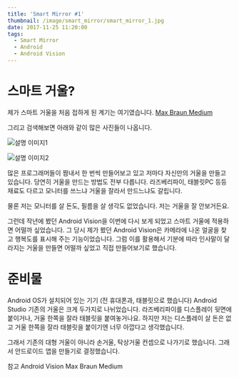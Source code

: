 ```yaml
---
title: 'Smart Mirror #1'
thumbnail: /image/smart_mirror/smart_mirror_1.jpg
date: 2017-11-25 11:20:00
tags:
  - Smart Mirror
  - Android
  - Android Vision
---
```


# 스마트 거울?

제가 스마트 거울을 처음 접하게 된 계기는 여기였습니다. [Max Braun Medium](https://medium.com/@maxbraun/my-bathroom-mirror-is-smarter-than-yours-94b21c6671ba)

그리고 검색해보면 아래와 같이 많은 사진들이 나옵니다.

<!-- more -->

![설명 이미지1](/blog/image/smart_mirror/smart_mirror_1.jpg)

![설명 이미지2](/blog/image/smart_mirror/smart_mirror_1.jpg)

많은 프로그래머들이 짬내서 한 번씩 만들어보고 있고 저마다 자신만의 거울을 만들고 있습니다. 당연히 거울을 만드는 방법도 전부 다릅니다. 라즈베리파이, 태블릿PC 등등 재료도 다르고 모니터를 쓰느냐 거울을 잘라서 만드느냐도 갈립니다.

물론 저는 모니터를 살 돈도, 필름을 살 생각도 없었습니다. 저는 거울을 잘 안보거든요.

그런데 작년에 봤던 Android Vision을 이번에 다시 보게 되었고 스마트 거울에 적용하면 어떨까 싶었습니다. 그 당시 제가 봤던 Android Vision은 카메라에 나온 얼굴을 찾고 행복도를 표시해 주는 기능이었습니다. 그럼 이를 활용해서 기분에 따라 인사말이 달라지는 거울을 만들면 어떨까 싶었고 직접 만들어보기로 했습니다.

# 준비물

Android OS가 설치되어 있는 기기 (전 휴대폰과, 태블릿으로 했습니다)
Android Studio
기존의 거울은 크게 두가지로 나뉘었습니다. 라즈베리파이를 디스플레이 뒷면에 붙이거나, 거울 한쪽을 잘라 태블릿을 붙여놓거나요. 하지만 저는 디스플레이 살 돈은 없고 거울 한쪽을 잘라 태블릿을 붙이기엔 너무 아깝다고 생각했습니다.

그래서 기존의 대형 거울이 아니라 손거울, 탁상거울 컨셉으로 나가기로 했습니다. 그래서 안드로이드 앱을 만들기로 결정했습니다.

참고
Android Vision
Max Braun Medium


